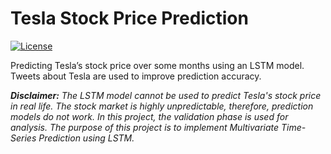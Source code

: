 # Tesla Stock Price Prediction

<a href="https://github.com/georgemuriithi/tesla-stock-price-pred/blob/main/LICENSE">
    <img alt="License" src="https://img.shields.io/github/license/georgemuriithi/tesla-stock-price-pred.svg?color=blue&cachedrop">
</a>

Predicting Tesla’s stock price over some months using an LSTM model. Tweets about Tesla are used to improve prediction accuracy.

***Disclaimer:** The LSTM model cannot be used to predict Tesla's stock price in real life. The stock market is highly unpredictable, therefore, prediction models do not work. In this project, the validation phase is used for analysis. The purpose of this project is to implement Multivariate Time-Series Prediction using LSTM.*
